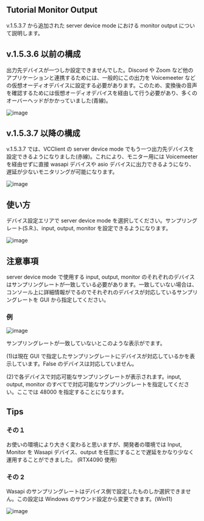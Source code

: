 ## Tutorial Monitor Output

v.1.5.3.7 から追加された server device mode における monitor output について説明します。

## v.1.5.3.6 以前の構成

出力先デバイスが一つしか設定できませんでした。Discord や Zoom など他のアプリケーションと連携するためには、一般的にこの出力を Voicemeeter などの仮想オーディオデバイスに設定する必要があります。このため、変換後の音声を確認するためには仮想オーディオデバイスを経由して行う必要があり、多くのオーバーヘッドがかかっていました(青線)。

![image](https://github.com/w-okada/voice-changer/assets/48346627/faba8fdf-cfa5-468f-a56b-3fa986fb45a1)

## v.1.5.3.7 以降の構成

v.1.5.3.7 では、VCClient の server device mode でもう一つ出力先デバイスを設定できるようになりました(赤線)。これにより、モニター用には Voicemeeter を経由せずに直接 wasapi デバイスや asio デバイスに出力できるようになり、遅延が少ないモニタリングが可能になります。

![image](https://github.com/w-okada/voice-changer/assets/48346627/1d5065eb-b042-4521-ade3-66828c87a712)

## 使い方

デバイス設定エリアで server device mode を選択してください。サンプリングレート(S.R.)、input, output, monitor を設定できるようになります。

![image](https://github.com/w-okada/voice-changer/assets/48346627/c15e6800-75ec-410b-87f2-c96d0c697c91)

## 注意事項

server device mode で使用する input, output, monitor のそれぞれのデバイスはサンプリングレートが一致している必要があります。一致していない場合は、コンソール上に詳細情報がでるのでそれぞれのデバイスが対応しているサンプリングレートを GUI から指定してください。

### 例

![image](https://github.com/w-okada/voice-changer/assets/48346627/d621d356-5710-4766-932e-43b7d520df5f)

サンプリングレートが一致していないとこのような表示がでます。

(1)は現在 GUI で指定したサンプリングレートにデバイスが対応しているかを表示しています。False のデバイスは対応していません。

(2)で各デバイスで対応可能なサンプリングレートが表示されます。input, output, monitor のすべてで対応可能なサンプリングレートを指定してください。ここでは 48000 を指定することになります。

## Tips

### その１

お使いの環境により大きく変わると思いますが、開発者の環境では Input, Monitor を Wasapi デバイス、output を任意にすることで遅延をかなり少なく運用することができました。
(RTX4090 使用)

### その 2

Wasapi のサンプリングレートはデバイス側で設定したものしか選択できません。この設定は Windows のサウンド設定から変更できます。(Win11)

![image](https://github.com/w-okada/voice-changer/assets/48346627/300c8cf0-cb7d-4f24-8253-fa313caee5df)
